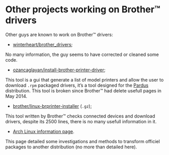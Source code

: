 Other projects working on Brother™ drivers
==========================================

Other guys are known to work on Brother™ drivers:

* [winterheart/brother_drivers](https://github.com/winterheart/brother-drivers);

No many information, the guy seems to have corrected or cleaned some code.

* [ozancaglayan/install-brother-printer-driver](https://github.com/ozancaglayan/install-brother-printer-driver);

This tool is a gui that generate a list of model printers and allow the user to download ``.rpm`` packaged drivers, it’s a tool designed for the [Pardus](http://www.pardus.org.tr/eng) distribution. This tool is broken since Brother™ had delete usefull pages in May 2014.

* [brother/linux-brprinter-installer](http://download.brother.com/welcome/dlf006893/linux-brprinter-installer-2.0.0-1.gz) (``.gz``);

This tool written by Brother™ checks connected devices and download drivers, despite its 2500 lines, there is no many usefull information in it.

* [Arch Linux information page](https://wiki.archlinux.org/index.php/Creating_packages_for_Brother_drivers).

This page detailed some investigations and methods to transform officiel packages to another distribution (no more than detailed here).
